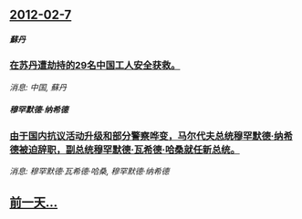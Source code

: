 ## [2012-02-7](/news/2012/02/7/index.md)

##### 蘇丹
### [ 在苏丹遭劫持的29名中国工人安全获救。](/news/2012/02/7/在苏丹遭劫持的29名中国工人安全获救.md)
_消息: 中国, 蘇丹_

##### 穆罕默德·纳希德
### [由于国内抗议活动升级和部分警察哗变，马尔代夫总统穆罕默德·纳希德被迫辞职，副总统穆罕默德·瓦希德·哈桑就任新总统。](/news/2012/02/7/由于国内抗议活动升级和部分警察哗变-马尔代夫总统穆罕默德-纳希德被迫辞职-副总统穆罕默德-瓦希德-哈桑就任新总统.md)
_消息: 穆罕默德·瓦希德·哈桑, 穆罕默德·纳希德_

## [前一天...](/news/2012/02/6/index.md)

